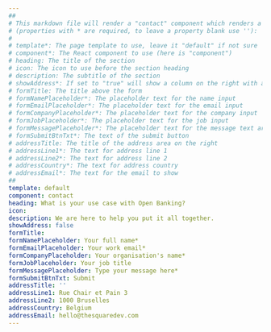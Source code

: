```yaml
---
##
# This markdown file will render a "contact" component which renders a contact form. The following properties may be set 
# (properties with * are required, to leave a property blank use ''):
#
# template*: The page template to use, leave it "default" if not sure
# component*: The React component to use (here is "component")
# heading: The title of the section
# icon: The icon to use before the section heading
# description: The subtitle of the section
# showAddress*: If set to "true" will show a column on the right with address and email information
# formTitle: The title above the form
# formNamePlaceholder*: The placeholder text for the name input
# formEmailPlaceholder*: The placeholder text for the email input
# formCompanyPlaceholder*: The placeholder text for the company input
# formJobPlaceholder*: The placeholder text for the job input
# formMessagePlaceholder*: The placeholder text for the message text area
# formSubmitBtnTxt*: The text of the submit button
# addressTitle: The title of the address area on the right
# addressLine1*: The text for address line 1
# addressLine2*: The text for address line 2
# addressCountry*: The text for address country
# addressEmail*: The text for the email to show
##
template: default
component: contact
heading: What is your use case with Open Banking?
icon: 
description: We are here to help you put it all together.
showAddress: false
formTitle: 
formNamePlaceholder: Your full name*
formEmailPlaceholder: Your work email*
formCompanyPlaceholder: Your organisation's name*
formJobPlaceholder: Your job title
formMessagePlaceholder: Type your message here*
formSubmitBtnTxt: Submit
addressTitle: ''
addressLine1: Rue Chair et Pain 3
addressLine2: 1000 Bruselles
addressCountry: Belgium
addressEmail: hello@thesquaredev.com
---
```


